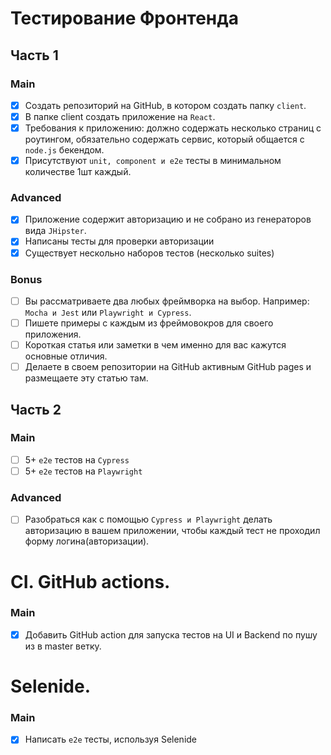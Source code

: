 # Тестирование Фронтенда

## Часть 1

### Main

- [X] Создать репозиторий на GitHub, в котором создать папку ```client```.
- [X] В папке client создать приложение на ```React```.
- [X] Требования к приложению: должно содержать несколько страниц с роутингом, обязательно содержать сервис, который общается с ```node.js``` бекендом.
- [X] Присутствуют ```unit, component и e2e``` тесты в минимальном количестве 1шт каждый.

### Advanced

- [X] Приложение содержит авторизацию и не собрано из генераторов вида ```JHipster```. 
- [X] Написаны тесты для проверки авторизации
- [X] Существует нескольно наборов тестов (несколько suites)

### Bonus

- [ ] Вы рассматриваете два любых фреймворка на выбор. Например: ```Mocha и Jest``` или ```Playwright и Cypress```.
- [ ] Пишете примеры с каждым из фреймовокров для своего приложения.
- [ ] Короткая статья или заметки в чем именно для вас кажутся основные отличия. 
- [ ] Делаете в своем репозитории на GitHub активным GitHub pages и размещаете эту статью там. 

## Часть 2

### Main

- [ ] 5+ ```e2e``` тестов на ```Cypress```
- [ ] 5+ ```e2e``` тестов на ```Playwright```

### Advanced

- [ ] Разобраться как с помощью ```Cypress и Playwright``` делать авторизацию в вашем приложении, чтобы каждый тест не проходил форму логина(авторизации). 

# CI. GitHub actions. 

### Main

- [X] Добавить GitHub action для запуска тестов на UI и Backend по пушу из в master ветку.

# Selenide.

### Main 

- [X] Написать ```e2e``` тесты, используя Selenide
